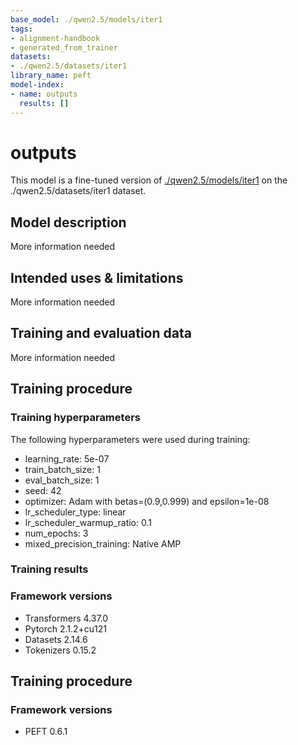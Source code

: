 ```yaml
---
base_model: ./qwen2.5/models/iter1
tags:
- alignment-handbook
- generated_from_trainer
datasets:
- ./qwen2.5/datasets/iter1
library_name: peft
model-index:
- name: outputs
  results: []
---
```


<!-- This model card has been generated automatically according to the information the Trainer had access to. You
should probably proofread and complete it, then remove this comment. -->

# outputs

This model is a fine-tuned version of [./qwen2.5/models/iter1](https://huggingface.co/./qwen2.5/models/iter1) on the ./qwen2.5/datasets/iter1 dataset.

## Model description

More information needed

## Intended uses & limitations

More information needed

## Training and evaluation data

More information needed

## Training procedure

### Training hyperparameters

The following hyperparameters were used during training:
- learning_rate: 5e-07
- train_batch_size: 1
- eval_batch_size: 1
- seed: 42
- optimizer: Adam with betas=(0.9,0.999) and epsilon=1e-08
- lr_scheduler_type: linear
- lr_scheduler_warmup_ratio: 0.1
- num_epochs: 3
- mixed_precision_training: Native AMP

### Training results



### Framework versions

- Transformers 4.37.0
- Pytorch 2.1.2+cu121
- Datasets 2.14.6
- Tokenizers 0.15.2
## Training procedure


### Framework versions


- PEFT 0.6.1
